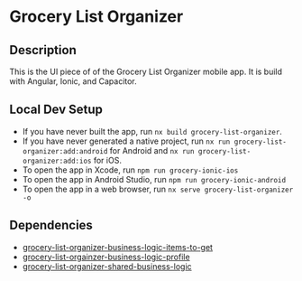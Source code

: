 # Grocery List Organizer
## Description
This is the UI piece of of the Grocery List Organizer mobile app.  It is build with Angular, Ionic, and Capacitor. 


## Local Dev Setup
+ If you have never built the app, run `nx build grocery-list-organizer`.
+ If you have never generated a native project, run `nx run grocery-list-organizer:add:android` for Android and `nx run grocery-list-organizer:add:ios` for iOS.
+ To open the app in Xcode, run `npm run grocery-ionic-ios`
+ To open the app in Android Studio, run `npm run grocery-ionic-android`
+ To open the app in a web browser, run `nx serve grocery-list-organizer -o`

## Dependencies
+ [grocery-list-organizer-business-logic-items-to-get](../../libs/grocery-list-organizer-business-logic-items-to-get/README.md)
+ [grocery-list-orgainzer-business-logic-profile](../../libs/grocery-list-organizer-business-logic-profile/README.md)
+ [grocery-list-organizer-shared-business-logic](../../libs/grocery-list-organizer-shared-business-logic/README.md)